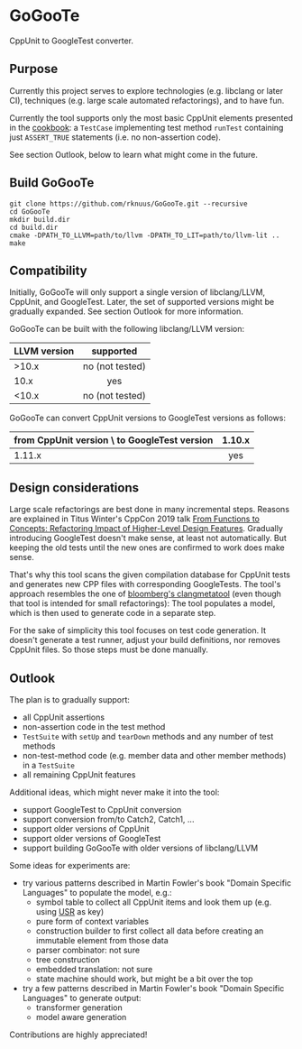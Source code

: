 # GoGooTe
CppUnit to GoogleTest converter.

## Purpose
Currently this project serves to explore technologies (e.g. libclang or later CI), techniques (e.g. large scale automated refactorings), and to have fun.

Currently the tool supports only the most basic CppUnit elements presented in the [cookbook](http://cppunit.sourceforge.net/doc/cvs/cppunit_cookbook.html): a `TestCase` implementing test method `runTest` containing just `ASSERT_TRUE` statements (i.e. no non-assertion code).

See section Outlook, below to learn what might come in the future.

## Build GoGooTe
```
git clone https://github.com/rknuus/GoGooTe.git --recursive
cd GoGooTe
mkdir build.dir
cd build.dir
cmake -DPATH_TO_LLVM=path/to/llvm -DPATH_TO_LIT=path/to/llvm-lit ..
make
```

## Compatibility
Initially, GoGooTe will only support a single version of libclang/LLVM, CppUnit, and GoogleTest. Later, the set of supported versions might be gradually expanded. See section Outlook for more information.

GoGooTe can be built with the following libclang/LLVM version:

| LLVM version  | supported       |
| ------------- |:---------------:|
| >10.x         | no (not tested) |
| 10.x          | yes             |
| <10.x         | no (not tested) |

GoGooTe can convert CppUnit versions to GoogleTest versions as follows:

| from CppUnit version \ to GoogleTest version | 1.10.x |
| -------------------------------------------- |:------:|
| 1.11.x                                       | yes    |

## Design considerations
Large scale refactorings are best done in many incremental steps. Reasons are explained in Titus Winter's CppCon 2019 talk [From Functions to Concepts: Refactoring Impact of Higher-Level Design Features](https://www.youtube.com/watch?v=v_yzLe-wnfk). Gradually introducing GoogleTest doesn't make sense, at least not automatically. But keeping the old tests until the new ones are confirmed to work does make sense.

That's why this tool scans the given compilation database for CppUnit tests and generates new CPP files with corresponding GoogleTests. The tool's approach resembles the one of [bloomberg's clangmetatool](https://bloomberg.github.io/clangmetatool/) (even though that tool is intended for small refactorings): The tool populates a model, which is then used to generate code in a separate step.

For the sake of simplicity this tool focuses on test code generation. It doesn't generate a test runner, adjust your build definitions, nor removes CppUnit files. So those steps must be done manually.

## Outlook
The plan is to gradually support:
- all CppUnit assertions
- non-assertion code in the test method
- `TestSuite` with `setUp` and `tearDown` methods and any number of test methods
- non-test-method code (e.g. member data and other member methods) in a `TestSuite`
- all remaining CppUnit features

Additional ideas, which might never make it into the tool:
- support GoogleTest to CppUnit conversion
- support conversion from/to Catch2, Catch1, ...
- support older versions of CppUnit
- support older versions of GoogleTest
- support building GoGooTe with older versions of libclang/LLVM

Some ideas for experiments are:
- try various patterns described in Martin Fowler's book "Domain Specific Languages" to populate the model, e.g.:
  - symbol table to collect all CppUnit items and look them up (e.g. using [USR](https://clang.llvm.org/doxygen/namespaceclang_1_1tooling.html#acc71a6724bbf04a534dcfc000aee3c43) as key)
  - pure form of context variables
  - construction builder to first collect all data before creating an immutable element from those data
  - parser combinator: not sure
  - tree construction
  - embedded translation: not sure
  - state machine should work, but might be a bit over the top
- try a few patterns described in Martin Fowler's book "Domain Specific Languages" to generate output:
  - transformer generation
  - model aware generation

Contributions are highly appreciated!